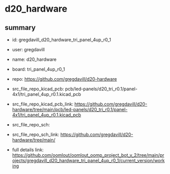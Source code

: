 # d20_hardware
 
## summary 
* id: gregdavill_d20_hardware_tri_panel_4up_r0_1
* user: gregdavill
* name: d20_hardware
* board: tri_panel_4up_r0_1
* repo: https://github.com/gregdavill/d20-hardware
* src_file_repo_kicad_pcb: pcb/led-panels/d20_tri_r0.1/panel-4x1/tri_panel_4up_r0.1.kicad_pcb
* src_file_repo_kicad_pcb_link: https://github.com/gregdavill/d20-hardware/tree/main/pcb/led-panels/d20_tri_r0.1/panel-4x1/tri_panel_4up_r0.1.kicad_pcb


* src_file_repo_sch: 
* src_file_repo_sch_link: https://github.com/gregdavill/d20-hardware/tree/main/
* full details link: https://github.com/oomlout/oomlout_oomp_project_bot_v_2/tree/main/projects/gregdavill_d20_hardware_tri_panel_4up_r0_1/current_version/working  







